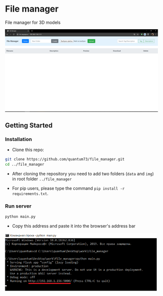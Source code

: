 # File manager
File manager for 3D models

<img src="presentation/start_page.png" width="800"/>

## Getting Started
### Installation

- Clone this repo:
```bash
git clone https://github.com/quantum73/file_manager.git
cd ../file_manager
```

- After cloning the repository you need to add two folders (<code>data</code> and <code>img</code>) in root folder <code>../file_manager</code>

- For pip users, please type the command `pip install -r requirements.txt`.

### Run server
```bash
python main.py
```

- Copy this address and paste it into the browser's address bar

<img src="presentation/command_line.png" width="500"/>